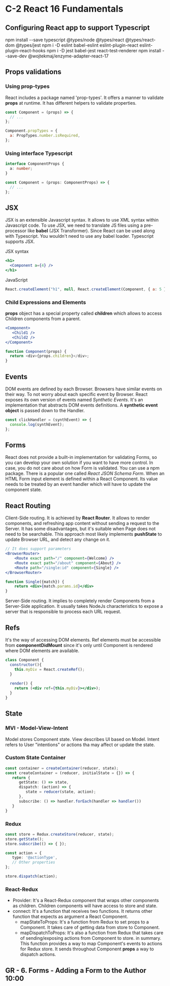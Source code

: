 # C-2 React 16 Fundamentals

## Configuring React app to support Typescript

npm install --save typescript @types/node @types/react @types/react-dom @types/jest
npm i -D eslint babel-eslint eslint-plugin-react eslint-plugin-react-hooks
npm i -D jest babel-jest react-test-renderer
npm install --save-dev @wojtekmaj/enzyme-adapter-react-17

## Props validations

### Using prop-types

React includes a package named 'prop-types'. It offers a manner to validate **props** at runtime.
It has different helpers to validate properties.

```javascript
const Component = (props) => {
  // ...
};

Component.propTypes = {
  a: PropTypes.number.isRequired,
};
```

### Using interface Typescript

```typescript
interface ComponentProps {
  a: number;
}

const Component = (props: ComponentProps) => {
  // ...
};
```

## JSX

JSX is an extensible Javascript syntax. It allows to use XML syntax within Javascript code.
To use JSX, we need to translate JS files using a pre-processor like **babel** (JSX Transformer).
Since React can be used along with Typescript. You wouldn't need to use any babel loader. Typescript supports JSX.

JSX syntax

```jsx
<h1>
  <Component a={4} />
</h1>
```

JavaScript

```javascript
React.createElement("h1", null, React.createElement(Component, { a: 5 }, null));
```

### Child Expressions and Elements

**props** object has a special property called **children** which allows to access Children components from a parent.

```jsx
<Component>
   <Child1 />
   <Child2 />
</Component>
```

```javascript
function Component(props) {
  return <div>{props.children}</div>;
}
```

## Events

DOM events are defined by each Browser. Browsers have similar events on their way. To not worry about each specific event by Browser.
React exposes its own version of events named _Synthetic Events_. It's an implementation that abstracts DOM events definitions.
A **synthetic event object** is passed down to the Handler.

```javascript
const clickHandler = (synthEvent) => {
  console.log(synthEvent);
};
```

## Forms

React does not provide a built-in implementation for validating Forms, so you can develop your own solution if you want to have more control.
In case, you do not care about on how Form is validated. You can use a npm package. There is a popular one called _React JSON Schema Form_.
When an HTML Form input element is defined within a React Component. Its value needs to be treated by an event handler which will have to update
the component state.

## React Routing

Client-Side routing. It is achieved by **React Router**. It allows to render components, and refreshing app content without sending a request to the Server.
It has some disadvantages, but it's suitable when Page does not need to be searchable. This approach most likely implements **pushState** to update
Browser URL, and detect any change on it.

```jsx
// It does support parameters
<BrowserRouter>
    <Route exact path="/" component={Welcome} />
    <Route exact path="/about" component={About} />
    <Route path="/single:id" component={Single} />
</BrowserRouter>

function Single({match}) {
    return <div>{match.params.id}</div>
}
```

Server-Side routing. It implies to completely render Components from a Server-Side application. It usually takes NodeJs characteristics to expose
a server that is responsible to process each URL request.

## Refs

It's the way of accessing DOM elements. Ref elements must be accessible from **componentDidMount** since it's only until Component is rendered
where DOM elements are available.

```jsx
class Component {
  constructor(){
    this.myDiv = React.createRef();
  } 
  
  render() {
    return (<div ref={this.myDiv}></div>);
  }
}
```

## State

### MVI - Model-View-Intent

Model stores Component state. 
View describes UI based on Model.
Intent refers to User "intentions" or actions tha may affect or update the state.

### Custom State Container
````typescript
const container = createContainer(reducer, state);
const createContainer = (reducer, initialState = {}) => {
   return {
      getState: () => state,
      dispatch: (action) => {
         state = reducer(state, action);
      },
      subscribe: () => handler.forEach(handler => handler())
   }
}
````

### Redux

````typescript
const store = Redux.createStore(reducer, state);
store.getState();
store.subscribe(() => { });

const action = {
   type: '@actionType',
   // Other properties
};

store.dispatch(action);
````

### React-Redux

- Provider: It's a React-Redux component that wraps other components as children. Children components will have access to store and state.
- connect: It's a function that receives two functions. It returns other function that expects as argument a React Component.
    - mapStateToProps: It's a function from Redux to set props to a Component. It takes care of getting data from store to Component.
    - mapDispatchToProps: It's also a function from Redux that takes care of sending/exposing actions from Component to store.
    in summary. This function provides a way to map Component's events to actions for Redux store.
    It sends throughout Component **props** a way to dispatch actions. 

## GR - 6. Forms - Adding a Form to the Author 10:00

